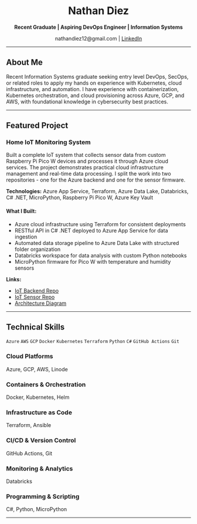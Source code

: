 <div align="center">

# Nathan Diez
**Recent Graduate | Aspiring DevOps Engineer | Information Systems**

nathandiez12@&zwnj;gmail.com | [LinkedIn](https://www.linkedin.com/in/nathandiez/) 

</div>

---

## About Me

Recent Information Systems graduate seeking entry level DevOps, SecOps, or related roles to apply my hands on experience with Kubernetes, cloud infrastructure, and automation. I have experience with containerization, Kubernetes orchestration, and cloud provisioning across Azure, GCP, and AWS, with foundational knowledge in cybersecurity best practices.

---

## Featured Project

### Home IoT Monitoring System

Built a complete IoT system that collects sensor data from custom Raspberry Pi Pico W devices and processes it through Azure cloud services. The project demonstrates practical cloud infrastructure management and real-time data processing. I split the work into two repositories - one for the Azure backend and one for the sensor firmware.

**Technologies:** Azure App Service, Terraform, Azure Data Lake, Databricks, C# .NET, MicroPython, Raspberry Pi Pico W, Azure Key Vault

#### What I Built:
- Azure cloud infrastructure using Terraform for consistent deployments
- RESTful API in C# .NET deployed to Azure App Service for data ingestion
- Automated data storage pipeline to Azure Data Lake with structured folder organization
- Databricks workspace for data analysis with custom Python notebooks
- MicroPython firmware for Pico W with temperature and humidity sensors

**Links:**
- [IoT Backend Repo](https://github.com/nathandiez/iots6_net)
- [IoT Sensor Repo](https://github.com/nathandiez/picosensor_net)
- [Architecture Diagram](https://github.com/nathandiez/nathandiez/blob/main/architecture.md)


---

## Technical Skills

`Azure` `AWS` `GCP` `Docker` `Kubernetes` `Terraform` `Python` `C#` `GitHub Actions` `Git`

### Cloud Platforms
Azure, GCP, AWS, Linode

### Containers & Orchestration
Docker, Kubernetes, Helm

### Infrastructure as Code
Terraform, Ansible

### CI/CD & Version Control
GitHub Actions, Git

### Monitoring & Analytics
Databricks

### Programming & Scripting
C#, Python, MicroPython

---
